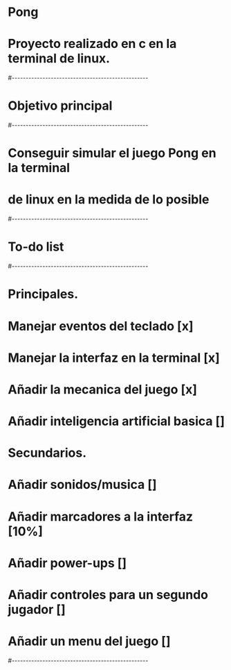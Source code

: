 # Pong
# Proyecto realizado en c en la terminal de linux.
#-------------------------------------------------
# Objetivo principal
#-------------------------------------------------
# Conseguir simular el juego Pong en la terminal
# de linux en la medida de lo posible
#-------------------------------------------------
# To-do list
#-------------------------------------------------
# Principales.
# Manejar eventos del teclado				[x]
# Manejar la interfaz en la terminal		[x]
# Añadir la mecanica del juego				[x]
# Añadir inteligencia artificial basica		[]

# Secundarios.
# Añadir sonidos/musica						[]
# Añadir marcadores a la interfaz			[10%]
# Añadir power-ups							[]
# Añadir controles para un segundo jugador 	[]
# Añadir un menu del juego					[]
#-------------------------------------------------
